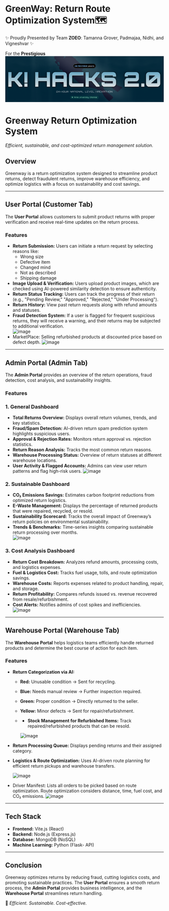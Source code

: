 # GreenWay: Return Route Optimization System🗺️

✨ Proudly Presented by Team **ZOEO**: Tamanna Grover, Padmajaa, Nidhi, and Vigneshvar ✨

For the **Prestigious** ![K! HACKS 2.0](https://github.com/Padmajaa-S/GreenWay/blob/main/Essential-Images/Khacksimage.png)

# **Greenway Return Optimization System**  
*Efficient, sustainable, and cost-optimized return management solution.*

## **Overview**  
Greenway is a return optimization system designed to streamline product returns, detect fraudulent returns, improve warehouse efficiency, and optimize logistics with a focus on sustainability and cost savings.

---

## **User Portal (Customer Tab)**
The **User Portal** allows customers to submit product returns with proper verification and receive real-time updates on the return process.

### **Features**
- **Return Submission:** Users can initiate a return request by selecting reasons like:
  - Wrong size  
  - Defective item  
  - Changed mind  
  - Not as described  
  - Shipping damage  
- **Image Upload & Verification:** Users upload product images, which are checked using AI-powered similarity detection to ensure authenticity.  
- **Return Status Tracking:** Users can track the progress of their return (e.g., "Pending Review," "Approved," "Rejected," "Under Processing").  
- **Return History:** View past return requests along with refund amounts and statuses.  
- **Fraud Detection System:** If a user is flagged for frequent suspicious returns, they will receive a warning, and their returns may be subjected to additional verification.  
![image](https://github.com/user-attachments/assets/53f5b40f-cc87-4291-96d4-d0af9ccfc3b8)
- MarketPlace: Selling refurbished products at discounted price based on defect depth.
  ![image](https://github.com/user-attachments/assets/afc53a5a-e981-4666-900f-67cde6cc2806)


---

## **Admin Portal (Admin Tab)**
The **Admin Portal** provides an overview of the return operations, fraud detection, cost analysis, and sustainability insights.

### **Features**
### **1. General Dashboard**
- **Total Returns Overview:** Displays overall return volumes, trends, and key statistics.  
- **Fraud/Spam Detection:** AI-driven return spam prediction system highlights suspicious users.  
- **Approval & Rejection Rates:** Monitors return approval vs. rejection statistics.  
- **Return Reason Analysis:** Tracks the most common return reasons.  
- **Warehouse Processing Status:** Overview of return statuses at different warehouse locations.  
- **User Activity & Flagged Accounts:** Admins can view user return patterns and flag high-risk users.
  ![image](https://github.com/user-attachments/assets/c98ff1eb-5993-4e50-b324-bfecea04a171)

### **2. Sustainable Dashboard**
- **CO₂ Emissions Savings:** Estimates carbon footprint reductions from optimized return logistics.  
- **E-Waste Management:** Displays the percentage of returned products that were repaired, recycled, or resold.  
- **Sustainability Scorecard:** Tracks the overall impact of Greenway’s return policies on environmental sustainability.  
- **Trends & Benchmarks:** Time-series insights comparing sustainable return processing over months.  
   ![image](https://github.com/user-attachments/assets/f784221e-b02c-460b-b4e9-724c62ac0c68)

### **3. Cost Analysis Dashboard**
- **Return Cost Breakdown:** Analyzes refund amounts, processing costs, and logistics expenses.  
- **Fuel & Logistics Cost:** Tracks fuel usage, tolls, and route optimization savings.  
- **Warehouse Costs:** Reports expenses related to product handling, repair, and storage.  
- **Return Profitability:** Compares refunds issued vs. revenue recovered from resale/refurbishment.  
- **Cost Alerts:** Notifies admins of cost spikes and inefficiencies.  
  ![image](https://github.com/user-attachments/assets/8482b7c3-c546-4be1-98f2-c30696489536)

---

## **Warehouse Portal (Warehouse Tab)**
The **Warehouse Portal** helps logistics teams efficiently handle returned products and determine the best course of action for each item.

### **Features**
- **Return Categorization via AI:**  
  - **Red:** Unusable condition → Sent for recycling.  
  - **Blue:** Needs manual review → Further inspection required.  
  - **Green:** Proper condition → Directly returned to the seller.  
  - **Yellow:** Minor defects → Sent for repair/refurbishment.
  - - **Stock Management for Refurbished Items:** Track repaired/refurbished products that can be resold.  

    ![image](https://github.com/user-attachments/assets/47ffb47c-cf8c-430b-af45-84599c9bb346)

- **Return Processing Queue:** Displays pending returns and their assigned category.  
- **Logistics & Route Optimization:** Uses AI-driven route planning for efficient return pickups and warehouse transfers.
  
  ![image](https://github.com/user-attachments/assets/15ce63a1-1f6b-4e4f-ae30-e1da3cbc636b)

- Driver Manifest: Lists all orders to be picked based on route optimization.
  Route optimization considers distance, time, fuel cost, and CO₂ emissions.
  ![image](https://github.com/user-attachments/assets/17c6f079-1267-4039-9ea6-3b6480fd0538)

---

## **Tech Stack**
- **Frontend:** Vite.js (React)  
- **Backend:** Node.js (Express.js)  
- **Database:** MongoDB (NoSQL)  
- **Machine Learning:** Python (Flask- API)  

---

## **Conclusion**
Greenway optimizes returns by reducing fraud, cutting logistics costs, and promoting sustainable practices. The **User Portal** ensures a smooth return process, the **Admin Portal** provides business intelligence, and the **Warehouse Portal** streamlines return handling.

🚀 *Efficient. Sustainable. Cost-effective.*
